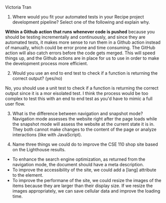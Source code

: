 Victoria Tran

1) Where would you fit your automated tests in your Recipe project development pipeline? Select one of the following and explain why.

**Within a Github action that runs whenever code is pushed** because you should be testing incrementally and continuously, and since they are automated tests, it makes more sense to run them in a Github action instead of manually, which could be error prone and time consuming. The GitHub action will also catch errors before the code gets merged. This will speed things up, and the Github actions are in place for us to use in order to make the development process more efficient. 

2) Would you use an end to end test to check if a function is returning the correct output? (yes/no)

No, you should use a unit test to check if a function is returning the correct output since it is a mor eisolated test. I think the process would be too complex to test this with an end to end test as you'd have to mimic a full user flow.

3) What is the difference between navigation and snapshot mode?
Navigation mode assesses the website right after the page loads while the snapshot mode will assess the website at the current state it is in. They both cannot make changes to the content of the page or analyze interactions (like with JavaScript).

4) Name three things we could do to improve the CSE 110 shop site based on the Lighthouse results.
- To enhance the search engine optimization, as returned from the navigation mode, the document should have a meta description.
- To improve the accessibility of the site, we could add a [lang] attribute to the <html> element.
- To improve the performane of the site, we could resize the images of the items because they are larger than their display size. If we resize the images appropriately, we can save cellular data and improve the loading time.






